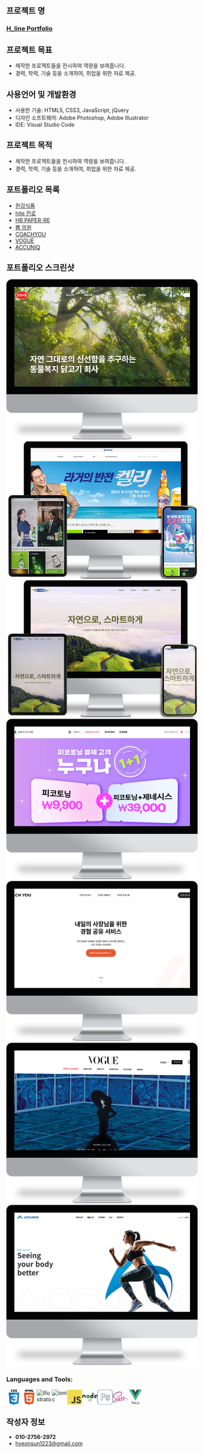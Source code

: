## 프로젝트 명 
### [H_line Portfolio](https://nahyeonsun.github.io/personalv2/)
## 프로젝트 목표
- 제작한 프로젝트들을 전시하여 역량을 보여줍니다.
- 경력, 학력, 기술 등을 소개하여, 취업을 위한 자료 제공.

## 사용언어 및 개발환경
- 사용한 기술: HTML5, CSS3, JavaScript, jQuery
- 디자인 소프트웨어: Adobe Photoshop, Adobe Illustrator
- IDE: Visual Studio Code

## 프로젝트 목적
- 제작한 프로젝트들을 전시하여 역량을 보여줍니다.
- 경력, 학력, 기술 등을 소개하여, 취업을 위한 자료 제공.

## 포트폴리오 목록
- [한강식품](https://nahyeonsun.github.io/hangangfood/)
- [hite 진로](https://nahyeonsun.github.io/pf-5Hitejinro/)	
- [HB PAPER-RE](https://nahyeonsun.github.io/hbpaper-re/)
- [쁨 의원](https://nahyeonsun.github.io/ppeum/)
- [COACHYOU](https://nahyeonsun.github.io/pf-coach-you/)
- [VOGUE](https://nahyeonsun.github.io/vogue/)
- [ACCUNIQ](https://nahyeonsun.github.io/accuniq/)
		
## 포트폴리오 스크린샷
![한강식품](https://github.com/nahyeonsun/personalv2/blob/main/img/hangang.png)
![hite 진로](https://github.com/nahyeonsun/personalv2/blob/main/img/pf4.png)
![HB PAPER-RE](https://github.com/nahyeonsun/personalv2/blob/main/img/hbre.png)
![쁨의원](https://github.com/nahyeonsun/personalv2/blob/main/img/ppeum.png)
![COACHYOU](https://github.com/nahyeonsun/personalv2/blob/main/img/coach.png)
![VOGUE](https://raw.githubusercontent.com/nahyeonsun/personalv2/main/img/vogue.png)
![ACCUNIQ](https://github.com/nahyeonsun/personalv2/blob/main/img/pf1.png)

<h3 align="left">Languages and Tools:</h3>
<p align="left" style="white-space: pre-line; display: flex;">
	<img src="https://raw.githubusercontent.com/devicons/devicon/master/icons/css3/css3-original-wordmark.svg" alt="css3" width="40" height="40"/>
	<img src="https://raw.githubusercontent.com/devicons/devicon/master/icons/html5/html5-original-wordmark.svg" alt="html5" width="40" height="40"/>
	<img src="https://www.vectorlogo.zone/logos/adobe_illustrator/adobe_illustrator-icon.svg" alt="illustrator" width="40" height="40"/>
        <img src="https://upload.wikimedia.org/wikipedia/commons/d/d1/Ionic_Logo.svg" alt="ionic" width="40" height="40"/>
	<img src="https://raw.githubusercontent.com/devicons/devicon/master/icons/javascript/javascript-original.svg" alt="javascript" width="40" height="40"/>
	<img src="https://raw.githubusercontent.com/devicons/devicon/master/icons/nodejs/nodejs-original-wordmark.svg" alt="nodejs" width="40" height="40"/>
	<img src="https://raw.githubusercontent.com/devicons/devicon/master/icons/photoshop/photoshop-line.svg" alt="photoshop" width="40" height="40"/>
	<img src="https://raw.githubusercontent.com/devicons/devicon/master/icons/sass/sass-original.svg" alt="sass" width="40" height="40"/>
	<img src="https://raw.githubusercontent.com/devicons/devicon/master/icons/vuejs/vuejs-original-wordmark.svg" alt="vuejs" width="40" height="40"/>
</p>

## 작성자 정보
- **010-2756-2972**
- hyeonsun1223@gmail.com
